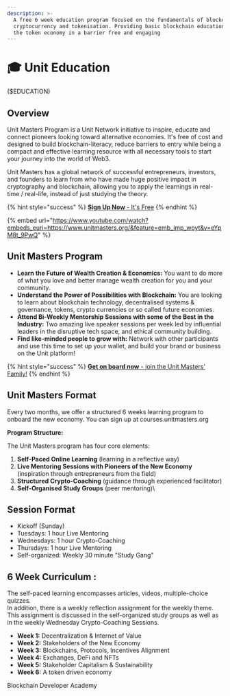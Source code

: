 ```yaml
---
description: >-
  A free 6 week education program focused on the fundamentals of blockchain,
  cryptocurrency and tokenisation. Providing basic blockchain education about
  the token economy in a barrier free and engaging
---
```


# 🎓 Unit Education

($EDUCATION)

## Overview

Unit Masters Program is a Unit Network initiative to inspire, educate and connect pioneers looking toward alternative economies. It's free of cost and designed to build blockchain-literacy, reduce barriers to entry while being a compact and effective learning resource with all necessary tools to start your journey into the world of Web3.&#x20;

Unit Masters has a global network of successful entrepreneurs, investors, and founders to learn from who have made huge positive impact in cryptography and blockchain, allowing you to apply the learnings in real-time / real-life, instead of just studying the theory.

{% hint style="success" %}
[**Sign Up Now** - It's Free](https://www.unitmasters.org/unit-masters-cohort14-jan22-mar3-2023)
{% endhint %}

{% embed url="https://www.youtube.com/watch?embeds_euri=https://www.unitmasters.org/&feature=emb_imp_woyt&v=eYpM8t_9PwQ" %}

## Unit Masters Program

* **Learn the Future of Wealth Creation & Economics:** You want to do more of what you love and better manage wealth creation for you and your community.
* **Understand the Power of Possibilities with Blockchain:** You are looking to learn about blockchain technology, decentralised systems & governance, tokens, crypto currencies or so called future economies.
* **Attend Bi-Weekly Mentorship Sessions with some of the Best in the Industry:** Two amazing live speaker sessions per week led by influential leaders in the disruptive tech space, and ethical community building.
* **Find like-minded people to grow with:** Network with other participants and use this time to set up your wallet, and build your brand or business on the Unit platform!

{% hint style="success" %}
[**Get on board now** - join the Unit Masters' Family!](https://www.unitmasters.org/checkout/cart)
{% endhint %}

## Unit Masters Format

Every two months, we offer a structured 6 weeks learning program to onboard the new economy. You can sign up at courses.unitmasters.org&#x20;

**Program Structure:**&#x20;

The Unit Masters program has four core elements:&#x20;

1. **Self-Paced Online Learning** (learning in a reflective way)
2. **Live Mentoring Sessions with Pioneers of the New Economy** (inspiration through entrepreneurs from the field)&#x20;
3. **Structured Crypto-Coaching** (guidance through experienced facilitator)
4. **Self-Organised Study Groups** (peer mentoring)\


## **Session Format**

* Kickoff (Sunday)
* Tuesdays: 1 hour Live Mentoring
* Wednesdays: 1 hour Crypto-Coaching
* Thursdays: 1 hour Live Mentoring
* Self-organized: Weekly 30 minute "Study Gang"

## **6 Week Curriculum  :**&#x20;

The self-paced learning encompasses articles, videos, multiple-choice quizzes.\
In addition, there is a weekly reflection assignment for the weekly theme. This assignment is discussed in the self-organized study groups as well as in the weekly Wednesday Crypto-Coaching Sessions.

* **Week 1:** Decentralization & Internet of Value
* **Week 2:** Stakeholders of the New Economy
* **Week 3:** Blockchains, Protocols, Incentives Alignment&#x20;
* **Week 4:** Exchanges, DeFi and NFTs
* **Week 5:** Stakeholder Capitalism & Sustainability&#x20;
* **Week 6:** A token driven economy



Blockchain Developer Academy
